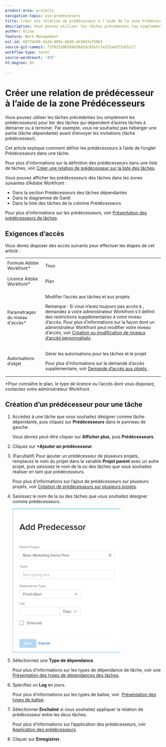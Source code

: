 ```yaml
---
product-area: projects
navigation-topic: use-predecessors
title: Créer une relation de prédécesseur à l’aide de la zone Prédécesseurs
description: Vous pouvez utiliser les tâches précédentes (ou simplement les prédécesseurs) pour lier des tâches qui dépendent d’autres tâches à démarrer ou à terminer. Par exemple, vous ne souhaitez pas héberger une partie (tâche dépendante) avant d’envoyer les invitations (tâche prédécesseur).
author: Alina
feature: Work Management
exl-id: 68774286-da24-409a-bbd8-eb18dfe75063
source-git-commit: f2f825280204b56d2dc85efc7a315a4377e551c7
workflow-type: tm+mt
source-wordcount: '437'
ht-degree: 0%

---
```


# Créer une relation de prédécesseur à l’aide de la zone Prédécesseurs

Vous pouvez utiliser les tâches précédentes (ou simplement les prédécesseurs) pour lier des tâches qui dépendent d’autres tâches à démarrer ou à terminer. Par exemple, vous ne souhaitez pas héberger une partie (tâche dépendante) avant d’envoyer les invitations (tâche prédécesseur).

Cet article explique comment définir les prédécesseurs à l’aide de l’onglet Prédécesseurs dans une tâche.

Pour plus d’informations sur la définition des prédécesseurs dans une liste de tâches, voir [Créer une relation de prédécesseur sur la liste des tâches](../../../manage-work/tasks/use-prdcssrs/create-predecessors-on-task-list.md).

Vous pouvez afficher les prédécesseurs des tâches dans les zones suivantes d’Adobe Workfront :

* Dans la section Prédécesseurs des tâches dépendantes
* Dans le diagramme de Gantt
* Dans la liste des tâches de la colonne Prédécesseurs

Pour plus d’informations sur les prédécesseurs, voir [Présentation des prédécesseurs de tâches](../../../manage-work/tasks/use-prdcssrs/predecessors-overview.md).

## Exigences d’accès

Vous devez disposer des accès suivants pour effectuer les étapes de cet article :

<table style="table-layout:auto"> 
 <col> 
 <col> 
 <tbody> 
  <tr> 
   <td role="rowheader">Formule Adobe Workfront*</td> 
   <td> <p>Tous</p> </td> 
  </tr> 
  <tr> 
   <td role="rowheader">Licence Adobe Workfront*</td> 
   <td> <p>Plan </p> </td> 
  </tr> 
  <tr> 
   <td role="rowheader">Paramétrages du niveau d'accès*</td> 
   <td> <p>Modifier l’accès aux tâches et aux projets</p> <p>Remarque : Si vous n’avez toujours pas accès à , demandez à votre administrateur Workfront s’il définit des restrictions supplémentaires à votre niveau d’accès. Pour plus d’informations sur la façon dont un administrateur Workfront peut modifier votre niveau d’accès, voir <a href="../../../administration-and-setup/add-users/configure-and-grant-access/create-modify-access-levels.md" class="MCXref xref">Création ou modification de niveaux d’accès personnalisés</a>.</p> </td> 
  </tr> 
  <tr> 
   <td role="rowheader">Autorisations d’objet</td> 
   <td> <p>Gérer les autorisations pour les tâches et le projet</p> <p>Pour plus d’informations sur la demande d’accès supplémentaire, voir <a href="../../../workfront-basics/grant-and-request-access-to-objects/request-access.md" class="MCXref xref">Demande d’accès aux objets </a>.</p> </td> 
  </tr> 
 </tbody> 
</table>

&#42;Pour connaître le plan, le type de licence ou l’accès dont vous disposez, contactez votre administrateur Workfront.

## Création d’un prédécesseur pour une tâche

1. Accédez à une tâche que vous souhaitez désigner comme tâche dépendante, puis cliquez sur **Prédécesseurs** dans le panneau de gauche.

   Vous devrez peut-être cliquer sur **Afficher plus**, puis **Prédécesseurs**.

1. Cliquez sur **+Ajouter un prédécesseur**.
1. (Facultatif) Pour ajouter un prédécesseur de plusieurs projets, remplacez le nom du projet dans la variable **Projet parent** avec un autre projet, puis saisissez le nom de la ou des tâches que vous souhaitez réaliser en tant que prédécesseurs.

   Pour plus d’informations sur l’ajout de prédécesseurs sur plusieurs projets, voir [Création de prédécesseurs sur plusieurs projets](../../../manage-work/tasks/use-prdcssrs/cross-project-predecessors.md).

1. Saisissez le nom de la ou des tâches que vous souhaitez désigner comme prédécesseurs.

   ![](assets/add-predecessor-box-nwe-350x465.png)

1. Sélectionnez une **Type de dépendance**.

   Pour plus d’informations sur les types de dépendance de tâche, voir une [Présentation des types de dépendances des tâches](../../../manage-work/tasks/use-prdcssrs/task-dependency-types.md).

1. Spécifiez un **Lag** en jours.

   Pour plus d’informations sur les types de balise, voir &#x200B; [Présentation des types de balise](../../../manage-work/tasks/use-prdcssrs/lag-types.md).

1. Sélectionner **Enchaîné** si vous souhaitez appliquer la relation de prédécesseur entre les deux tâches.

   Pour plus d’informations sur l’application des prédécesseurs, voir [Application des prédécesseurs](../../../manage-work/tasks/use-prdcssrs/enforced-predecessors.md).

1. Cliquer sur **Enregistrer**.

